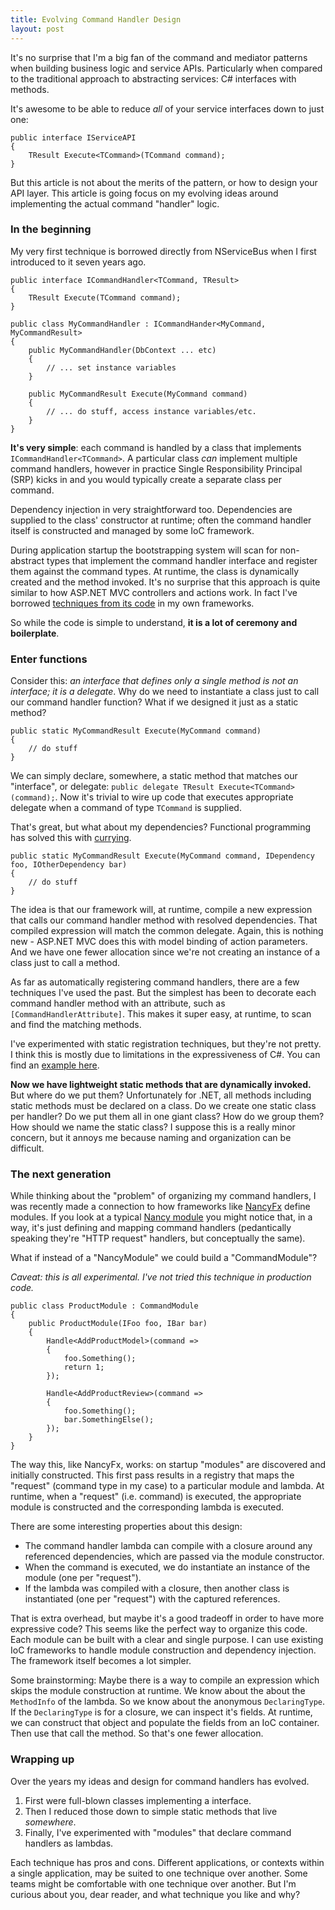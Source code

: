 ```yaml
---
title: Evolving Command Handler Design
layout: post
---
```


It's no surprise that I'm a big fan of the command and mediator patterns when building business logic and service APIs. Particularly when compared to the traditional approach to abstracting services: C# interfaces with methods.

It's awesome to be able to reduce *all* of your service interfaces down to just one:

    public interface IServiceAPI
    {
        TResult Execute<TCommand>(TCommand command);
    }

But this article is not about the merits of the pattern, or how to design your API layer. This article is going focus on my evolving ideas around implementing the actual command "handler" logic.

### In the beginning

My very first technique is borrowed directly from NServiceBus when I first introduced to it seven years ago.

    public interface ICommandHandler<TCommand, TResult>
    {
        TResult Execute(TCommand command);
    }

    public class MyCommandHandler : ICommandHander<MyCommand, MyCommandResult>
    {
        public MyCommandHandler(DbContext ... etc)
        {
            // ... set instance variables
        }
        
        public MyCommandResult Execute(MyCommand command)
        {
            // ... do stuff, access instance variables/etc.
        }
    }

**It's very simple**: each command is handled by a class that implements `ICommandHandler<TCommand>`. A particular class *can* implement multiple command handlers, however in practice Single Responsibility Principal (SRP) kicks in and you would typically create a separate class per command.

Dependency injection in very straightforward too. Dependencies are supplied to the class' constructor at runtime; often the command handler itself is constructed and managed by some IoC framework.

During application startup the bootstrapping system will scan for non-abstract types that implement the command handler interface and register them against the command types. At runtime, the class is dynamically created and the method invoked. It's no surprise that this approach is quite similar to how ASP.NET MVC controllers and actions work. In fact I've borrowed [techniques from its code](https://aspnetwebstack.codeplex.com/SourceControl/latest#src/System.Web.Mvc/ActionMethodDispatcher.cs) in my own frameworks.

So while the code is simple to understand, **it is a lot of ceremony and boilerplate**.

### Enter functions

Consider this: *an interface that defines only a single method is not an interface; it is a delegate*. Why do we need to instantiate a class just to call our command handler function? What if we designed it just as a static method?

    public static MyCommandResult Execute(MyCommand command)
    {
        // do stuff
    }

We can simply declare, somewhere, a static method that matches our "interface", or delegate: `public delegate TResult Execute<TCommand>(command);`. Now it's trivial to wire up code that executes appropriate delegate when a command of type `TCommand` is supplied.

That's great, but what about my dependencies? Functional programming has solved this with [currying](https://en.wikipedia.org/wiki/Currying).

    public static MyCommandResult Execute(MyCommand command, IDependency foo, IOtherDependency bar)
    {
        // do stuff
    }

The idea is that our framework will, at runtime, compile a new expression that calls our command handler method with resolved dependencies. That compiled expression will match the common delegate. Again, this is nothing new - ASP.NET MVC does this with model binding of action parameters. And we have one fewer allocation since we're not creating an instance of a class just to call a method.

As far as automatically registering command handlers, there are a few techniques I've used the past. But the simplest has been to decorate each command handler method with an attribute, such as `[CommandHandlerAttribute]`. This makes it super easy, at runtime, to scan and find the matching methods.

I've experimented with static registration techniques, but they're not pretty. I think this is mostly due to limitations in the expressiveness of C#. You can find an [example here](https://gist.github.com/jdaigle/aa10e138e2802b3c42c09e3c906c0fdc).

**Now we have lightweight static methods that are dynamically invoked.** But where do we put them? Unfortunately for .NET, all methods including static methods must be declared on a class. Do we create one static class per handler? Do we put them all in one giant class? How do we group them? How should we name the static class? I suppose this is a really minor concern, but it annoys me because naming and organization can be difficult.

### The next generation

While thinking about the "problem" of organizing my command handlers, I was recently made a connection to how frameworks like [NancyFx](http://nancyfx.org/) define modules. If you look at a typical [Nancy module](https://github.com/NancyFx/Nancy/wiki/Exploring-the-nancy-module) you might notice that, in a way, it's just defining and mapping command handlers (pedantically speaking they're "HTTP request" handlers, but conceptually the same).

What if instead of a "NancyModule" we could build a "CommandModule"?

*Caveat: this is all experimental. I've not tried this technique in production code.*

    public class ProductModule : CommandModule
    {
        public ProductModule(IFoo foo, IBar bar)
        {
            Handle<AddProductModel>(command =>
            {
                foo.Something();
                return 1;
            });

            Handle<AddProductReview>(command =>
            {
                foo.Something();
                bar.SomethingElse();
            });
        }
    }

The way this, like NancyFx, works: on startup "modules" are discovered and initially constructed. This first pass results in a registry that maps the "request" (command type in my case) to a particular module and lambda. At runtime, when a "request" (i.e. command) is executed, the appropriate module is constructed and the corresponding lambda is executed.

There are some interesting properties about this design:

* The command handler lambda can compile with a closure around any referenced dependencies, which are passed via the module constructor.
* When the command is executed, we do instantiate an instance of the module (one per "request").
* If the lambda was compiled with a closure, then another class is instantiated (one per "request") with the captured references.

That is extra overhead, but maybe it's a good tradeoff in order to have more expressive code? This seems like the perfect way to organize this code. Each module can be built with a clear and single purpose. I can use existing IoC frameworks to handle module construction and dependency injection. The framework itself becomes a lot simpler.

Some brainstorming: Maybe there is a way to compile an expression which skips the module construction at runtime. We know about the about the `MethodInfo` of the lambda. So we know about the anonymous `DeclaringType`. If the `DeclaringType` is for a closure, we can inspect it's fields. At runtime, we can construct that object and populate the fields from an IoC container. Then use that call the method. So that's one fewer allocation.

### Wrapping up

Over the years my ideas and design for command handlers has evolved.

1. First were full-blown classes implementing a interface.
1. Then I reduced those down to simple static methods that live *somewhere*.
1. Finally, I've experimented with "modules" that declare command handlers as lambdas.

Each technique has pros and cons. Different applications, or contexts within a single application, may be suited to one technique over another. Some teams might be comfortable with one technique over another. But I'm curious about you, dear reader, and what technique you like and why? 